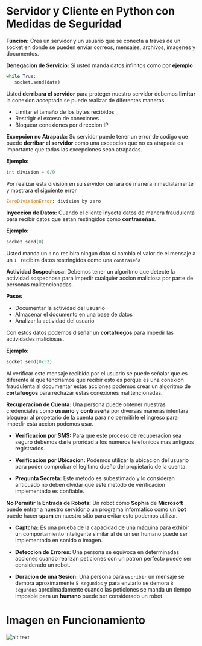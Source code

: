 # Servidor y Cliente en Python con Medidas de Seguridad

**Funcion:** Crea un servidor y un usuario que se conecta a traves de un socket en donde se pueden enviar correos, mensajes, archivos, imagenes y documentos.

**Denegacion de Servicio:** Si usted manda datos infinitos como por **ejemplo**

   ```python
while True:
      socket.send(data)
```
Usted **derribara el servidor** para proteger nuestro servidor debemos **limitar** la conexion acceptada se puede realizar de diferentes maneras.

* Limitar el tamaño de los bytes recibidos
* Restrigir el exceso de conexiones  
* Bloquear conexiones por direccion IP

**Excepcion no Atrapada:** Su servidor puede tener un error de codigo que puede **derribar el servidor** como una excepcion que no es atrapada es importante que todas las excepciones sean atrapadas.

**Ejemplo:**
   ```python
  int division = 0/0
```
Por realizar esta division en su servidor cerrara de manera inmediatamente y mostrara el siguiente error
   ```python
ZeroDivisionError: division by zero
```

**Inyeccion de Datos:** Cuando el cliente inyecta datos de manera fraudulenta para recibir datos que estan restingidos como **contraseñas**.

**Ejemplo:**
   ```python
socket.send(0)
```

Usted manda un ```0``` no recibira ningun dato si cambia el valor de el mensaje a un ```1 ``` recibira datos restringidos como una ```contraseña``` 

**Actividad Sospechosa:** Debemos tener un algoritmo que detecte la actividad sospechosa para impedir cualquier accion maliciosa por parte de personas malitencionadas.

**Pasos**
* Documentar la actividad del usuario
* Almacenar el documento en una base de datos
* Analizar la actividad del usuario

Con estos datos podemos diseñar un **cortafuegos** para impedir las actividades maliciosas.

**Ejemplo:**
 ```python
socket.send(0x52)
```
Al verificar este mensaje recibido por el usuario se puede señalar que es diferente al que tendriamos que recibir esto es porque es una conexion fraudulenta al documentar estas acciones podemos crear un algoritmo de **cortafuegos** para rechazar estas conexiones malitencionadas.

**Recuperacion de Cuenta:** Una persona puede obtener nuestras credenciales como **usuario** y **contraseña** por diversas maneras intentara bloquear al propetario de la cuenta para no permitirle el ingreso para impedir esta accion podemos usar.

* **Verificacion por SMS:** Para que este proceso de recuperacion sea seguro debemos darle proridad a los numeros telefonicos mas antiguos registrados.

* **Verificacion por Ubicacion:** Podemos utilizar la ubicacion del usuario para poder comprobar el legitimo dueño del propietario de la cuenta.

* **Pregunta Secreta:** Este metodo es subestimado y lo consideran anticuado no deben olvidar que este metodo de verificacion implementado es confiable.

**No Permitir la Entrada de Robots:** Un robot como **Sophia** de **Microsoft** puede entrar a nuestro servidor o un programa informatico como un **bot** puede hacer **spam** en nuestro sitio para evitar esto podemos utilizar.

* **Captcha:** Es una prueba de la capacidad de una máquina para exhibir un comportamiento inteligente similar al de un ser humano puede ser implementado en sonido o imagen.

* **Deteccion de Errores:** Una persona se equivoca en determinadas acciones cuando realizan peticiones con un patron perfecto puede ser considerado un robot.

* **Duracion de una Sesion:** Una persona para ```escribir``` un mensaje se demora aproximamente ```5 segundos``` y para enviarlo se demora ```8 segundos``` aproximadamente cuando las peticiones se manda un tiempo imposble para un **humano** puede ser considerado un robot.

# Imagen en Funcionamiento
![alt text](https://github.com/IDiegoUlises/Servidor-y-Cliente-En-Python/blob/master/images/servidor-y-cliente-python-funcionando.png)








